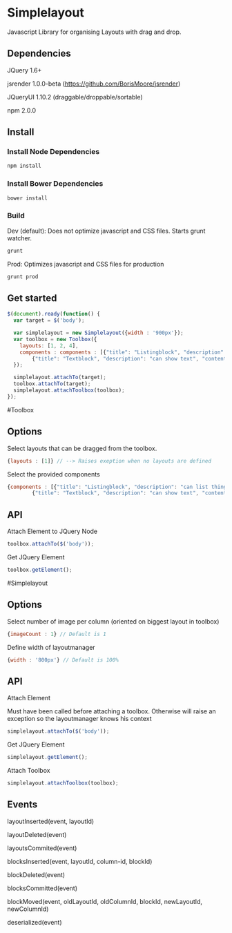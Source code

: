 # Simplelayout

Javascript Library for organising Layouts with drag and drop.

## Dependencies

JQuery 1.6+

jsrender 1.0.0-beta (https://github.com/BorisMoore/jsrender)

JQueryUI 1.10.2 (draggable/droppable/sortable)

npm 2.0.0

## Install

### Install Node Dependencies
```bash
npm install
```
### Install Bower Dependencies
```bash
bower install
```
### Build

Dev (default):
Does not optimize javascript and CSS files.
Starts grunt watcher.
```bash
grunt
```

Prod:
Optimizes javascript and CSS files for production
```bash
grunt prod
```
## Get started

```javascript
$(document).ready(function() {
  var target = $('body');

  var simplelayout = new Simplelayout({width : '900px'});
  var toolbox = new Toolbox({
    layouts: [1, 2, 4],
    components : components : [{"title": "Listingblock", "description": "can list things", "content_type": "listingblock", "form_url" : "http://www.google.com"},
        {"title": "Textblock", "description": "can show text", "content_type": "textblock", "form_url" : "http://www.bing.com"}]
  });

  simplelayout.attachTo(target);
  toolbox.attachTo(target);
  simplelayout.attachToolbox(toolbox);
});
```

#Toolbox

## Options

Select layouts that can be dragged from the toolbox.
```javascript
{layouts : [1]} // --> Raises exeption when no layouts are defined
```

Select the provided components
```javascript
{components : [{"title": "Listingblock", "description": "can list things", "content_type": "listingblock", "form_url" : "http://www.google.com"},
        {"title": "Textblock", "description": "can show text", "content_type": "textblock", "form_url" : "http://www.bing.com"}]}
```

## API

Attach Element to JQuery Node
```javascript
toolbox.attachTo($('body'));
```

Get JQuery Element
```javascript
toolbox.getElement();
```

#Simplelayout

## Options

Select number of image per column (oriented on biggest layout in toolbox)
```javascript
{imageCount : 1} // Default is 1
```

Define width of layoutmanager
```javascript
{width : '800px'} // Default is 100%
```

## API

Attach Element

Must have been called before attaching a toolbox. Otherwise will raise an exception so the layoutmanager knows his context
```javascript
simplelayout.attachTo($('body'));
```

Get JQuery Element
```javascript
simplelayout.getElement();
```

Attach Toolbox
```javascript
simplelayout.attachToolbox(toolbox);
```

## Events

layoutInserted(event, layoutId)

layoutDeleted(event)

layoutsCommited(event)

blocksInserted(event, layoutId, column-id, blockId)

blockDeleted(event)

blocksCommitted(event)

blockMoved(event, oldLayoutId, oldColumnId, blockId, newLayoutId, newColumnId)

deserialized(event)

